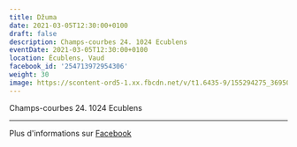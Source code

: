 ```yaml
---
title: Džuma
date: 2021-03-05T12:30:00+0100
draft: false
description: Champs-courbes 24. 1024 Ecublens
eventDate: 2021-03-05T12:30:00+0100
location: Écublens, Vaud
facebook_id: '254713972954306'
weight: 30
image: https://scontent-ord5-1.xx.fbcdn.net/v/t1.6435-9/155294275_3695079563921169_4909597834044538694_n.jpg?_nc_cat=101&ccb=1-7&_nc_sid=9e60e4&_nc_ohc=eK1R8a0upB4Q7kNvwF_gu-A&_nc_oc=Adm5Mz9v5sliEn4X2l7qRjm8yY8Lb8C__Oc5HQ3m9MIaxwUgRFMWqAb786mbt6ZmcHM&_nc_zt=23&_nc_ht=scontent-ord5-1.xx&edm=ABTKTjYEAAAA&_nc_gid=qJ1Yc4iyNqIwNgPvIICpdQ&oh=00_AfYzJb6NZ6Nk6QfdjJbnTvTeAjQ-_PZcZnvkz6iOy1j1-w&oe=68FAD3DB
---
```


Champs-courbes 24. 1024 Ecublens

---

Plus d'informations sur [Facebook](https://facebook.com/events/254713972954306)